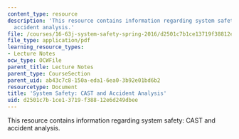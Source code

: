```yaml
---
content_type: resource
description: 'This resource contains information regarding system safety: CAST and
  accident analysis.'
file: /courses/16-63j-system-safety-spring-2016/d2501c7b1ce13719f38812e6d249dbee_MIT16_63JS16_LecNotes6.pdf
file_type: application/pdf
learning_resource_types:
- Lecture Notes
ocw_type: OCWFile
parent_title: Lecture Notes
parent_type: CourseSection
parent_uid: ab43c7c8-150a-eda1-6ea0-3b92e01bd6b2
resourcetype: Document
title: 'System Safety: CAST and Accident Analysis'
uid: d2501c7b-1ce1-3719-f388-12e6d249dbee
---
```

This resource contains information regarding system safety: CAST and accident analysis.

